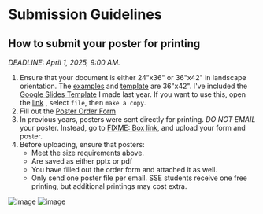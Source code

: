 # Submission Guidelines

## How to submit your poster for printing

*DEADLINE: April 1, 2025, 9:00 AM.*


1. Ensure that your document is either 24"x36" or 36"x42" in landscape orientation. The [examples](https://github.com/Luke-J-Miller/Hackaroo-Quantum-Spring-2025/tree/main/How-To-Submit/Examples) and [template](https://github.com/Luke-J-Miller/Hackaroo-Quantum-Spring-2025/blob/main/How-To-Submit/Poster%20Template_42W%20x%2036H_SSE.pptx) are 36"x42". I've included the [Google Slides Template](https://docs.google.com/presentation/d/1zj88qUELKVzwif2i0ZEWrxV697yEteqL7RAF_gLnEfI/edit?usp=sharing) I made last year. If you want to use this, open the [link](https://docs.google.com/presentation/d/1zj88qUELKVzwif2i0ZEWrxV697yEteqL7RAF_gLnEfI/edit?usp=sharing) , select `file`, then `make a copy`.
2. Fill out the [Poster Order Form](https://github.com/Luke-J-Miller/Hackaroo-Quantum-Spring-2025/blob/main/How-To-Submit/SSE%20Poster%20Print%20Order%20Form.pdf)
3. In previous years, posters were sent directly for printing. *DO NOT EMAIL* your poster. Instead, go to [FIXME: Box link](google.com), and upload your form and poster.
4. Before uploading, ensure that posters:
   + Meet the size requirements above.
   + Are saved as either pptx or pdf
   + You have filled out the order form and attached it as well.
   + Only send one poster file per email.  SSE students receive one free printing, but additional printings may cost extra.


![image](https://github.com/user-attachments/assets/bf780b63-26ff-4a59-bd25-089ab3207786)
![image](https://github.com/user-attachments/assets/815374d9-6796-4fc0-90ff-6cbd9848a19b)



